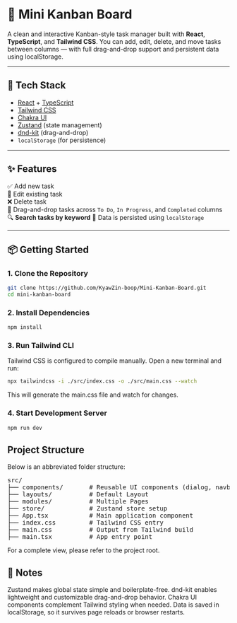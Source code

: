 # 📝 Mini Kanban Board

A clean and interactive Kanban-style task manager built with **React**, **TypeScript**, and **Tailwind CSS**. You can add, edit, delete, and move tasks between columns — with full drag-and-drop support and persistent data using localStorage.

---

## 🚀 Tech Stack

- [React](https://reactjs.org/) + [TypeScript](https://www.typescriptlang.org/)
- [Tailwind CSS](https://tailwindcss.com/)
- [Chakra UI](https://chakra-ui.com/)
- [Zustand](https://github.com/pmndrs/zustand) (state management)
- [dnd-kit](https://github.com/clauderic/dnd-kit) (drag-and-drop)
- `localStorage` (for persistence)

---

## ✨ Features

✅ Add new task  
📝 Edit existing task  
❌ Delete task  
🔀 Drag-and-drop tasks across `To Do`, `In Progress`, and `Completed` columns
🔍 **Search tasks by keyword** 
💾 Data is persisted using `localStorage`

---

## 📦 Getting Started

### 1. Clone the Repository

```bash
git clone https://github.com/KyawZin-boop/Mini-Kanban-Board.git
cd mini-kanban-board
```

### 2. Install Dependencies

```bash
npm install
```

### 3.  Run Tailwind CLI

Tailwind CSS is configured to compile manually. Open a new terminal and run:

```bash
npx tailwindcss -i ./src/index.css -o ./src/main.css --watch
```

This will generate the main.css file and watch for changes.

### 4. Start Development Server

```bash
npm run dev
```

## Project Structure

Below is an abbreviated folder structure:

<pre>
src/
├── components/       # Reusable UI components (dialog, navbar, loader, etc.)
├── layouts/          # Default Layout
├── modules/          # Multiple Pages
├── store/            # Zustand store setup
├── App.tsx           # Main application component
├── index.css         # Tailwind CSS entry
├── main.css          # Output from Tailwind build
├── main.tsx          # App entry point
</pre>

For a complete view, please refer to the project root.

## 🧠 Notes

Zustand makes global state simple and boilerplate-free.
dnd-kit enables lightweight and customizable drag-and-drop behavior.
Chakra UI components complement Tailwind styling when needed.
Data is saved in localStorage, so it survives page reloads or browser restarts.
